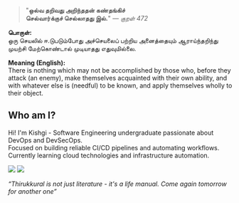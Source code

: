 <div align="left">

> "**ஒல்வ தறிவது அறிந்ததன் கண்தங்கிச்**  
> **செல்வார்க்குச் செல்லாதது இல்.**" — *குறள் 472*

</div>

**பொருள்:**  
ஒரு செயலில் ஈ.டுபடும்போது அச்செயலைப் பற்றிய அனைத்தையும் ஆராய்ந்தறிந்து முயற்சி மேற்கொண்டால் முடியாதது எதுவுமில்லை.

**Meaning (English):**  
There is nothing which may not be accomplished by those who, before they attack (an enemy), make themselves acquainted with their own ability, and with whatever else is (needful) to be known, and apply themselves wholly to their object.


## Who am I?

Hi! I'm Kishgi - Software Engineering undergraduate passionate about DevOps and DevSecOps.  
Focused on building reliable CI/CD pipelines and automating workflows.  
Currently learning cloud technologies and infrastructure automation.

[![](https://img.shields.io/badge/linkedin-0a66c2)](http://linkedin.com/in/kishgi) [![](https://img.shields.io/badge/portfolio-8A2BE2)](http://kishgi.vercel.app)

</pre>

*“Thirukkural is not just literature - it's a life manual. Come again tomorrow for another one”*
